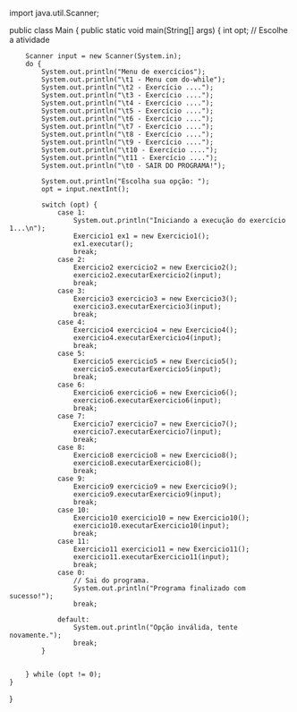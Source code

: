 import java.util.Scanner;

public class Main {
    public static void main(String[] args) {
        int opt; // Escolhe a atividade

        Scanner input = new Scanner(System.in);
        do {
            System.out.println("Menu de exercícios");
            System.out.println("\t1 - Menu com do-while");
            System.out.println("\t2 - Exercício ....");
            System.out.println("\t3 - Exercício ....");
            System.out.println("\t4 - Exercício ....");
            System.out.println("\t5 - Exercício ....");
            System.out.println("\t6 - Exercício ....");
            System.out.println("\t7 - Exercício ....");
            System.out.println("\t8 - Exercício ....");
            System.out.println("\t9 - Exercício ....");
            System.out.println("\t10 - Exercício ....");
            System.out.println("\t11 - Exercício ....");
            System.out.println("\t0 - SAIR DO PROGRAMA!");

            System.out.println("Escolha sua opção: ");
            opt = input.nextInt();

            switch (opt) {
                case 1:
                    System.out.println("Iniciando a execução do exercício 1...\n");
                    Exercicio1 ex1 = new Exercicio1();
                    ex1.executar();
                    break;
                case 2:
                    Exercicio2 exercicio2 = new Exercicio2();
                    exercicio2.executarExercicio2(input);
                    break;
                case 3:
                    Exercicio3 exercicio3 = new Exercicio3();
                    exercicio3.executarExercicio3(input);
                    break;
                case 4:
                    Exercicio4 exercicio4 = new Exercicio4();
                    exercicio4.executarExercicio4(input);
                    break;
                case 5:
                    Exercicio5 exercicio5 = new Exercicio5();
                    exercicio5.executarExercicio5(input);
                    break;
                case 6:
                    Exercicio6 exercicio6 = new Exercicio6();
                    exercicio6.executarExercicio6(input);
                    break;
                case 7:
                    Exercicio7 exercicio7 = new Exercicio7();
                    exercicio7.executarExercicio7(input);
                    break;
                case 8:
                    Exercicio8 exercicio8 = new Exercicio8();
                    exercicio8.executarExercicio8();
                    break;
                case 9:
                    Exercicio9 exercicio9 = new Exercicio9();
                    exercicio9.executarExercicio9(input);
                    break;
                case 10:
                    Exercicio10 exercicio10 = new Exercicio10();
                    exercicio10.executarExercicio10(input);
                    break;
                case 11:
                    Exercicio11 exercicio11 = new Exercicio11();
                    exercicio11.executarExercicio11(input);
                    break;
                case 0:
                    // Sai do programa.
                    System.out.println("Programa finalizado com sucesso!");
                    break;

                default:
                    System.out.println("Opção inválida, tente novamente.");
                    break;
            }


        } while (opt != 0);
    }
}
